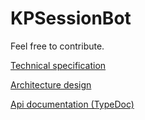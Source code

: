 # KPSessionBot
Feel free to contribute.

[Technical specification](https://docs.google.com/document/d/111M-c0z-pJbA6Ff0J_k3KrQSLLfCSkoL7tqfIlSzva8/view)

[Architecture design](https://docs.google.com/document/d/1YVb8NOd-jz8N__mbREepm4Akqark6K0S2IFK0QeeSAE/view?usp=sharing)

[Api documentation (TypeDoc)](https://veetaha.github.io/KPSessionBot/backend/docs/)